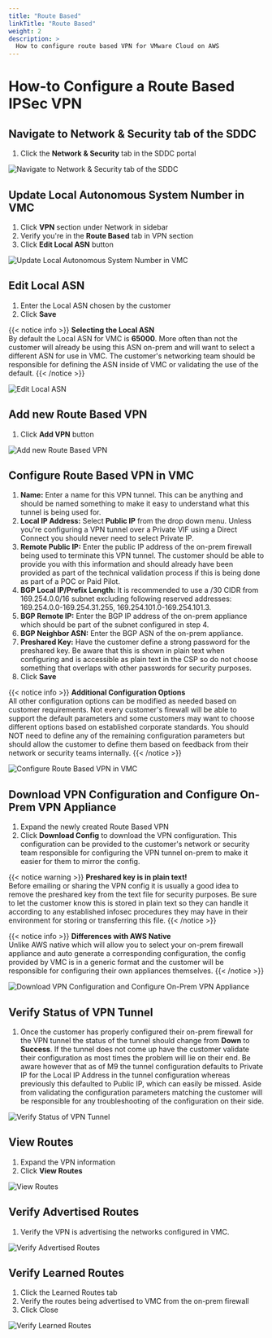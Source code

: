 ```yaml
---
title: "Route Based"
linkTitle: "Route Based"
weight: 2
description: >
  How to configure route based VPN for VMware Cloud on AWS 
---
```


# How-to Configure a Route Based IPSec VPN

## Navigate to Network & Security tab of the SDDC
1. Click the **Network & Security** tab in the SDDC portal

![Navigate to Network & Security tab of the SDDC](https://vmc-onboarding-images.s3-us-west-2.amazonaws.com/2.Connect-SDDC/vpn/route-based/step01_network_and_security.png)

## Update Local Autonomous System Number in VMC
1. Click **VPN** section under Network in sidebar
2. Verify you're in the **Route Based** tab in VPN section
3. Click **Edit Local ASN** button

![Update Local Autonomous System Number in VMC](https://vmc-onboarding-images.s3-us-west-2.amazonaws.com/2.Connect-SDDC/vpn/route-based/step02_edit_local_asn.png)


## Edit Local ASN
1. Enter the Local ASN chosen by the customer
2. Click **Save**

{{< notice info >}}
**Selecting the Local ASN**\
By default the Local ASN for VMC is **65000**. More often than not the customer will already be using this ASN on-prem and will want to select a different ASN for use in VMC. The customer's networking team should be responsible for defining the ASN inside of VMC or validating the use of the default.
{{< /notice >}}

![Edit Local ASN](https://vmc-onboarding-images.s3-us-west-2.amazonaws.com/2.Connect-SDDC/vpn/route-based/step03_edit_local_asn.png)


## Add new Route Based VPN
1. Click **Add VPN** button

![Add new Route Based VPN](https://vmc-onboarding-images.s3-us-west-2.amazonaws.com/2.Connect-SDDC/vpn/route-based/step04_add_route_based_vpn.png)


## Configure Route Based VPN in VMC
1. **Name:** Enter a name for this VPN tunnel. This can be anything and should be named something to make it easy to understand what this tunnel is being used for.
2. **Local IP Address:** Select **Public IP** from the drop down menu. Unless you're configuring a VPN tunnel over a Private VIF using a Direct Connect you should never need to select Private IP.
3. **Remote Public IP:** Enter the public IP address of the on-prem firewall being used to terminate this VPN tunnel. The customer should be able to provide you with this information and should already have been provided as part of the technical validation process if this is being done as part of a POC or Paid Pilot.
4. **BGP Local IP/Prefix Length:** It is recommended to use a /30 CIDR from 169.254.0.0/16 subnet excluding following reserved addresses: 169.254.0.0-169.254.31.255, 169.254.101.0-169.254.101.3. 
5. **BGP Remote IP:** Enter the BGP IP address of the on-prem appliance which should be part of the subnet configured in step 4.
6. **BGP Neighbor ASN:** Enter the BGP ASN of the on-prem appliance.
7. **Preshared Key:** Have the customer define a strong password for the preshared key. Be aware that this is shown in plain text when configuring and is accessible as plain text in the CSP so do not choose something that overlaps with other passwords for security purposes.
8. Click **Save**

{{< notice info >}}
**Additional Configuration Options**\
All other configuration options can be modified as needed based on customer requirements. Not every customer's firewall will be able to support the default parameters and some customers may want to choose different options based on established corporate standards. You should NOT need to define any of the remaining configuration parameters but should allow the customer to define them based on feedback from their network or security teams internally.
{{< /notice >}}

![Configure Route Based VPN in VMC](https://vmc-onboarding-images.s3-us-west-2.amazonaws.com/2.Connect-SDDC/vpn/route-based/step05_vpn_config.png)

## Download VPN Configuration and Configure On-Prem VPN Appliance
1. Expand the newly created Route Based VPN
2. Click **Download Config** to download the VPN configuration. This configuration can be provided to the customer's network or security team responsible for configuring the VPN tunnel on-prem to make it easier for them to mirror the config.

{{< notice warning >}}
**Preshared key is in plain text!**\
Before emailing or sharing the VPN config it is usually a good idea to remove the preshared key from the text file for security purposes. Be sure to let the customer know this is stored in plain text so they can handle it according to any established infosec procedures they may have in their environment for storing or transferring this file.
{{< /notice >}}

{{< notice info >}}
**Differences with AWS Native**\
Unlike AWS native which will allow you to select your on-prem firewall appliance and auto generate a corresponding configuration, the config provided by VMC is in a generic format and the customer will be responsible for configuring their own appliances themselves.
{{< /notice >}}

![Download VPN Configuration and Configure On-Prem VPN Appliance](https://vmc-onboarding-images.s3-us-west-2.amazonaws.com/2.Connect-SDDC/vpn/route-based/step06a_status_down.png)


## Verify Status of VPN Tunnel
1. Once the customer has properly configured their on-prem firewall for the VPN tunnel the status of the tunnel should change from **Down** to **Success**. If the tunnel does not come up have the customer validate their configuration as most times the problem will lie on their end. Be aware however that as of M9 the tunnel configuration defaults to Private IP for the Local IP Address in the tunnel configuration whereas previously this defaulted to Public IP, which can easily be missed. Aside from validating the configuration parameters matching the customer will be responsible for any troubleshooting of the configuration on their side.

![Verify Status of VPN Tunnel](https://vmc-onboarding-images.s3-us-west-2.amazonaws.com/2.Connect-SDDC/vpn/route-based/step06b_status_success.png)

## View Routes
1. Expand the VPN information
2. Click **View Routes**

![View Routes](https://vmc-onboarding-images.s3-us-west-2.amazonaws.com/2.Connect-SDDC/vpn/route-based/step07a_view_routes.png)

## Verify Advertised Routes
1. Verify the VPN is advertising the networks configured in VMC.

![Verify Advertised Routes](https://vmc-onboarding-images.s3-us-west-2.amazonaws.com/2.Connect-SDDC/vpn/route-based/step07b_advertised_routes.png)

## Verify Learned Routes
1. Click the Learned Routes tab
2. Verify the routes being advertised to VMC from the on-prem firewall
3. Click Close

![Verify Learned Routes](https://vmc-onboarding-images.s3-us-west-2.amazonaws.com/2.Connect-SDDC/vpn/route-based/step07c_learned_routes.png)
